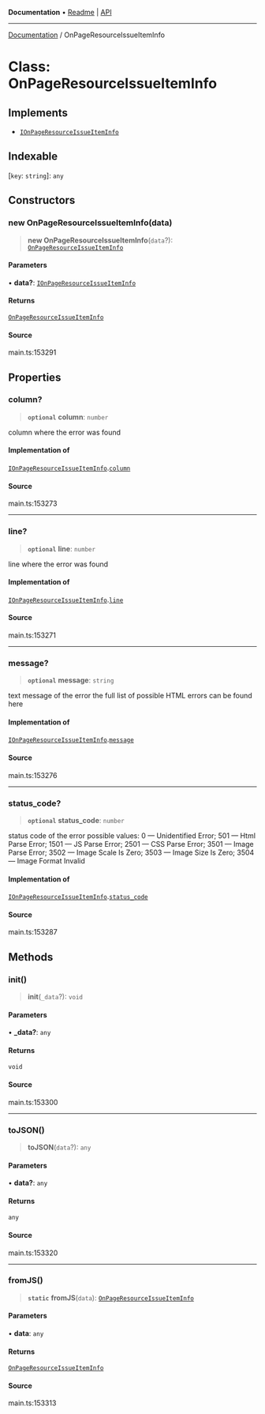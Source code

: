 **Documentation** • [Readme](../README.md) \| [API](../globals.md)

***

[Documentation](../README.md) / OnPageResourceIssueItemInfo

# Class: OnPageResourceIssueItemInfo

## Implements

- [`IOnPageResourceIssueItemInfo`](../interfaces/IOnPageResourceIssueItemInfo.md)

## Indexable

 \[`key`: `string`\]: `any`

## Constructors

### new OnPageResourceIssueItemInfo(data)

> **new OnPageResourceIssueItemInfo**(`data`?): [`OnPageResourceIssueItemInfo`](OnPageResourceIssueItemInfo.md)

#### Parameters

• **data?**: [`IOnPageResourceIssueItemInfo`](../interfaces/IOnPageResourceIssueItemInfo.md)

#### Returns

[`OnPageResourceIssueItemInfo`](OnPageResourceIssueItemInfo.md)

#### Source

main.ts:153291

## Properties

### column?

> **`optional`** **column**: `number`

column where the error was found

#### Implementation of

[`IOnPageResourceIssueItemInfo`](../interfaces/IOnPageResourceIssueItemInfo.md).[`column`](../interfaces/IOnPageResourceIssueItemInfo.md#column)

#### Source

main.ts:153273

***

### line?

> **`optional`** **line**: `number`

line where the error was found

#### Implementation of

[`IOnPageResourceIssueItemInfo`](../interfaces/IOnPageResourceIssueItemInfo.md).[`line`](../interfaces/IOnPageResourceIssueItemInfo.md#line)

#### Source

main.ts:153271

***

### message?

> **`optional`** **message**: `string`

text message of the error
the full list of possible HTML errors can be found here

#### Implementation of

[`IOnPageResourceIssueItemInfo`](../interfaces/IOnPageResourceIssueItemInfo.md).[`message`](../interfaces/IOnPageResourceIssueItemInfo.md#message)

#### Source

main.ts:153276

***

### status\_code?

> **`optional`** **status\_code**: `number`

status code of the error
possible values:
0 — Unidentified Error;
501 — Html Parse Error;
1501 — JS Parse Error;
2501 — CSS Parse Error;
3501 — Image Parse Error;
3502 — Image Scale Is Zero;
3503 — Image Size Is Zero;
3504 — Image Format Invalid

#### Implementation of

[`IOnPageResourceIssueItemInfo`](../interfaces/IOnPageResourceIssueItemInfo.md).[`status_code`](../interfaces/IOnPageResourceIssueItemInfo.md#status_code)

#### Source

main.ts:153287

## Methods

### init()

> **init**(`_data`?): `void`

#### Parameters

• **\_data?**: `any`

#### Returns

`void`

#### Source

main.ts:153300

***

### toJSON()

> **toJSON**(`data`?): `any`

#### Parameters

• **data?**: `any`

#### Returns

`any`

#### Source

main.ts:153320

***

### fromJS()

> **`static`** **fromJS**(`data`): [`OnPageResourceIssueItemInfo`](OnPageResourceIssueItemInfo.md)

#### Parameters

• **data**: `any`

#### Returns

[`OnPageResourceIssueItemInfo`](OnPageResourceIssueItemInfo.md)

#### Source

main.ts:153313
